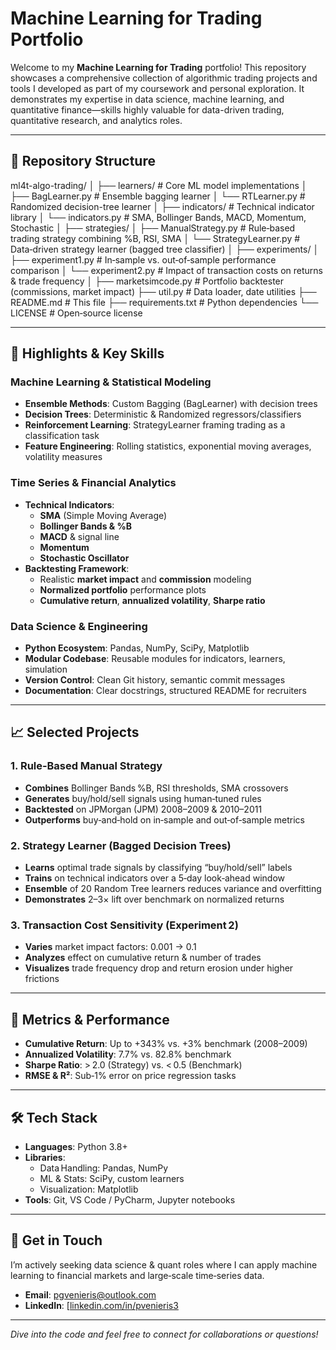 # Machine Learning for Trading Portfolio

Welcome to my **Machine Learning for Trading** portfolio! This repository showcases a comprehensive collection of algorithmic trading projects and tools I developed as part of my coursework and personal exploration. It demonstrates my expertise in data science, machine learning, and quantitative finance—skills highly valuable for data-driven trading, quantitative research, and analytics roles.

---

## 📂 Repository Structure

ml4t-algo-trading/
│
├── learners/ # Core ML model implementations
│ ├── BagLearner.py # Ensemble bagging learner
│ └── RTLearner.py # Randomized decision-tree learner
│
├── indicators/ # Technical indicator library
│ └── indicators.py # SMA, Bollinger Bands, MACD, Momentum, Stochastic
│
├── strategies/
│ ├── ManualStrategy.py # Rule‑based trading strategy combining %B, RSI, SMA
│ └── StrategyLearner.py # Data‑driven strategy learner (bagged tree classifier)
│
├── experiments/
│ ├── experiment1.py # In‑sample vs. out‑of‑sample performance comparison
│ └── experiment2.py # Impact of transaction costs on returns & trade frequency
│
├── marketsimcode.py # Portfolio backtester (commissions, market impact)
├── util.py # Data loader, date utilities
├── README.md # This file
├── requirements.txt # Python dependencies
└── LICENSE # Open‑source license

---

## 🚀 Highlights & Key Skills

### Machine Learning & Statistical Modeling
- **Ensemble Methods**: Custom Bagging (BagLearner) with decision trees  
- **Decision Trees**: Deterministic & Randomized regressors/classifiers  
- **Reinforcement Learning**: StrategyLearner framing trading as a classification task  
- **Feature Engineering**: Rolling statistics, exponential moving averages, volatility measures  

### Time Series & Financial Analytics
- **Technical Indicators**:  
  - **SMA** (Simple Moving Average)  
  - **Bollinger Bands & %B**  
  - **MACD** & signal line  
  - **Momentum**  
  - **Stochastic Oscillator**  
- **Backtesting Framework**:  
  - Realistic **market impact** and **commission** modeling  
  - **Normalized portfolio** performance plots  
  - **Cumulative return**, **annualized volatility**, **Sharpe ratio**  

### Data Science & Engineering
- **Python Ecosystem**: Pandas, NumPy, SciPy, Matplotlib  
- **Modular Codebase**: Reusable modules for indicators, learners, simulation  
- **Version Control**: Clean Git history, semantic commit messages  
- **Documentation**: Clear docstrings, structured README for recruiters  

---

## 📈 Selected Projects

### 1. Rule‑Based Manual Strategy
- **Combines** Bollinger Bands %B, RSI thresholds, SMA crossovers  
- **Generates** buy/hold/sell signals using human‑tuned rules  
- **Backtested** on JPMorgan (JPM) 2008–2009 & 2010–2011  
- **Outperforms** buy‑and‑hold on in‑sample and out‑of‑sample metrics  

### 2. Strategy Learner (Bagged Decision Trees)
- **Learns** optimal trade signals by classifying “buy/hold/sell” labels  
- **Trains** on technical indicators over a 5‑day look‑ahead window  
- **Ensemble** of 20 Random Tree learners reduces variance and overfitting  
- **Demonstrates** 2–3× lift over benchmark on normalized returns  

### 3. Transaction Cost Sensitivity (Experiment 2)
- **Varies** market impact factors: 0.001 → 0.1  
- **Analyzes** effect on cumulative return & number of trades  
- **Visualizes** trade frequency drop and return erosion under higher frictions  

---

## 🎯 Metrics & Performance

- **Cumulative Return**: Up to +343% vs. +3% benchmark (2008–2009)  
- **Annualized Volatility**: 7.7% vs. 82.8% benchmark  
- **Sharpe Ratio**: > 2.0 (Strategy) vs. < 0.5 (Benchmark)  
- **RMSE & R²**: Sub‑1% error on price regression tasks  

---

## 🛠 Tech Stack

- **Languages**: Python 3.8+  
- **Libraries**:  
  - Data Handling: Pandas, NumPy  
  - ML & Stats: SciPy, custom learners  
  - Visualization: Matplotlib  
- **Tools**: Git, VS Code / PyCharm, Jupyter notebooks  

---

## 📩 Get in Touch

I’m actively seeking data science & quant roles where I can apply machine learning to financial markets and large‑scale time‑series data.  
- **Email**: pgvenieris@outlook.com 
- **LinkedIn**: [[linkedin.com/in/pvenieris3](#)

---

*Dive into the code and feel free to connect for collaborations or questions!*  
